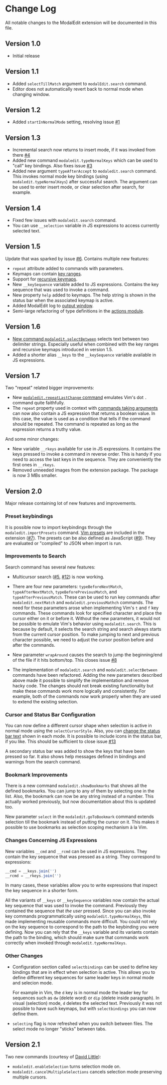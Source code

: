 # Change Log

All notable changes to the ModalEdit extension will be documented in this file.

## Version 1.0

- Initial release

## Version 1.1

- Added `selectTillMatch` argument to `modalEdit.search` command.
- Editor does not automatically revert back to normal mode when changing window.

## Version 1.2

- Added `startInNormalMode` setting, resolving issue 
  [#1](https://github.com/johtela/vscode-modaledit/issues/1)


## Version 1.3

- Incremental search now returns to insert mode, if it was invoked from there 
  [#4](https://github.com/johtela/vscode-modaledit/issues/4)
- Added new command `modaledit.typeNormalKeys` which can be used to "call"
  key bindings. Also fixes issue 
  [#3](https://github.com/johtela/vscode-modaledit/issues/3)
- Added new argument `typeAfterAccept` to `modaledit.search` command. This 
  invokes normal mode key bindings (using `modaledit.typeNormalKeys`) after
  successful search. The argument can be used to enter insert mode, or clear 
  selection after search, for example.

## Version 1.4

- Fixed few issues with `modaledit.search` command.
- You can use `__selection` variable in JS expressions to access currently
  selected text.  

## Version 1.5

Update that was sparked by issue [#6](https://github.com/johtela/vscode-modaledit/issues/6).
Contains multiple new features:

- `repeat` attribute added to commands with parameters.
- Keymaps can contain [key ranges](https://johtela.github.io/vscode-modaledit/docs/README.html#key-ranges).
- Support for [recursive keymaps](https://johtela.github.io/vscode-modaledit/docs/README.html#defining-recursive-keymaps).
- New `__keySequence` variable added to JS expressions. Contains the key
  sequence that was used to invoke a command.
- New property `help` added to keymaps. The help string is shown in the status
  bar when the associated keymap is active.
- Added ModalEdit log to [output window](https://johtela.github.io/vscode-modaledit/docs/README.html#debugging-keybindings).
- Semi-large refactoring of type definitions in the [actions module](https://johtela.github.io/vscode-modaledit/docs/src/actions.html).

## Version 1.6

- [New command `modaledit.selectBetween`](https://johtela.github.io/vscode-modaledit/docs/README.html#selecting-text-between-delimiters) 
  selects text between two delimiter strings. Especially useful when combined 
  with the key ranges and recursive keymaps introduced in version 1.5.
- Added a shorter alias `__keys` to the `__keySequence` variable available in
  JS expressions.

## Version 1.7

Two "repeat" related bigger improvements:

- New [`modaledit.repeatLastChange` command](https://johtela.github.io/vscode-modaledit/docs/README.html#repeat-last-change) 
  emulates Vim's dot `.` command quite faithfully.
- The `repeat` property used in context with 
  [commands taking arguments](https://johtela.github.io/vscode-modaledit/docs/README.html#commands-with-arguments) can now also contain a JS expression that 
  returns a boolean value. In this case, the value is used as a condition that
  tells if the command should be repeated. The command is repeated as long as
  the expression returns a truthy value.

And some minor changes:

- New variable `__rkeys` available for use in JS expressions. It contains the
  keys pressed to invoke a command in reverse order. This is handy if you need
  to access the last keys in the sequence. They are conveniently the first ones
  in `__rkeys`.
- Removed unneeded images from the extension package. The package is now 3 MBs
  smaller.

## Version 2.0

Major release containing lot of new features and improvements. 

### Preset keybindings

It is possible now to import keybindings through the `modaledit.importPresets`
command. [Vim presets](preset/vim.html) are included in the extension
([#7](https://github.com/johtela/vscode-modaledit/issues/7)). The presets can be
also defined as JavaScript ([#9](https://github.com/johtela/vscode-modaledit/issues/9)).
They are evaluated or "compiled" to JSON when import is run.

### Improvements to Search

Search command has several new features:

- Multicursor search ([#5](https://github.com/johtela/vscode-modaledit/issues/5),
  [#12](https://github.com/johtela/vscode-modaledit/pull/12)) is now working.

- There are four new parameters: `typeBeforeNextMatch`, `typeAfterNextMatch`,
  `typeBeforePreviousMatch`, and `typeAfterPreviousMatch`. These can be used to
  run key commands after `modaledit.nextMatch` and `modaledit.previousMathch`
  commands. The need for these parameters arose when implementing Vim's `t` and
  `f` key commands. These commands look for specified character and place the 
  cursor either on it or before it. Without the new parameters, it would not 
  be possible to emulate Vim's behavior using `modaledit.search`. This is 
  because by default, it selects the search string and search always starts from 
  the current cursor position. To make jumping to next and previous character 
  possible, we need to adjust the cursor position before and after the commands.

- New parameter `wrapAround` causes the search to jump the beginning/end of
  the file if it hits bottom/top. This closes issue [#8](https://github.com/johtela/vscode-modaledit/issues/8)

- The implementation of `modaledit.search` and `modaledit.selectBetween` 
  commands have been refactored. Adding the new parameters described above made
  it possible to simplify the implementation and remove hacky code. The changes 
  should not break existing functionality but make these commands work more 
  logically and consistently. For example, both of the commands now work 
  properly when they are used to extend the existing selection.

### Cursor and Status Bar Configuration

You can now define a different cursor shape when selection is active in normal
mode using the `selectCursorStyle`. Also, you can 
[change the status bar text](README.html#changing-status-bar) shown in each 
mode. It is possible to include icons in the status bar, if you like. This 
should be sufficient to close issue 
[#13](https://github.com/johtela/vscode-modaledit/issues/13)

A secondary status bar was added to show the keys that have been pressed so far. 
It also shows help messages defined in bindings and  warnings from the search 
command.

### Bookmark Improvements

There is a new command `modaledit.showBookmarks` that shows all the defined 
bookmarks. You can jump to any of them by selecting one in the list. Also,
the bookmark can now be any string instead of a number. This actually worked 
previously, but now documentation about this is updated too.

New parameter `select` in the `modaledit.goToBookmark` command extends selection
till the bookmark instead of putting the cursor on it. This makes it possible to
use bookmarks as selection scoping mechanism à la Vim.  

### Changes Concerning JS Expressions

New variables `__cmd` and `__rcmd` can be used in JS expressions. They contain
the key sequence that was pressed as a string. They correspond to expressions:
```js
__cmd = __keys.join('')
__rcmd = __rkeys.join('')
```
In many cases, these variables allow you to write expressions that inspect the 
key sequence in a shorter form.

All the variants of `__keys` or `__keySequence` variables now contain the actual
key sequence that was used to invoke the command. Previously they contained the
sequence that _the user_ pressed. Since you can also invoke key commands
programmatically using `modaledit.typeNormalKeys`, this made implementing 
reusable commands more difficult. You could not rely on the key sequence to 
correspond to the path to the keybinding you were defining. Now you can rely 
that the `__keys` variable and its variants contain the path to the binding, 
which should make sure that commands work correctly when invoked through 
`modaledit.typeNormalKeys`.

### Other Changes

- Configuration section called `selectbindings` can be used to define key 
  bindings that are in effect when selection is active. This allows you to 
  define different key sequences for same leader keys in normal mode and 
  selecion mode.

  For example in Vim, the `d` key is in normal mode the leader key for sequences
  such as `dw` (delete word) or `dip` (delete inside paragraph). In visual
  (selection) mode, `d` deletes the selected text. Previously it was not 
  possible to have such keymaps, but with `selectbindings` you can now define
  them.
  
- `selecting` flag is now refreshed when you switch between files. The select
  mode no longer "sticks" between tabs.

## Version 2.1

Two new commands (courtesy of [David Little](https://github.com/haberdashPI)):

- `modaledit.enableSelection` turns selection mode on.
- `modaledit.cancelMultipleSelections` cancels selection mode preserving
  multiple cursors.